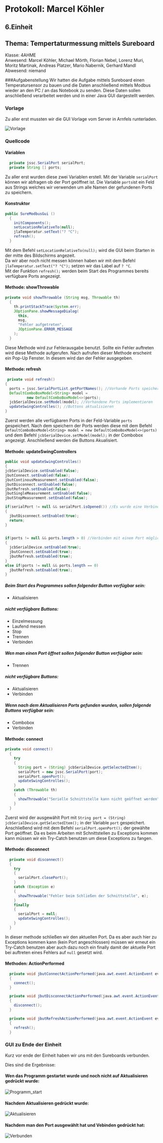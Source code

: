 # Protokoll: Marcel Köhler
## 6.Einheit
## Thema: Tempertaturmessung mittels Sureboard
Klasse: 4AHME  
Anwesend: Marcel Köhler, Michael Mörth, Florian Nebel, Lorenz Muri, Moritz Martinak, Andreas Platzer, Mario Nabernik,   Gerhard Mandl  
Abwesend: niemand  

###Aufgabenstellung
Wir hatten die Aufgabe mittels Sureboard einen Temperatursensor zu bauen und die Daten anschließend mittels Modbus wieder an den PC / an das Notebook zu senden.  Diese Daten sollen anschließend verarbeitet werden und in einer Java GUI dargestellt werden.

### Vorlage  
Zu aller erst mussten wir die GUI Vorlage vom Server in Arnfels runterladen.

![Vorlage](https://github.com/HTLMechatronics/m14-la1-sx/blob/koemam13/Protokolle/Bilder/GUI-Temperaturmessung.png)

### Quellcode

#### Variablen
```java
  private jssc.SerialPort serialPort;
  private String [] ports;
```

Zu aller erst wurden diese zwei Variablen erstell. Mit der Variable `serialPort` können wir abfragen ob der Port geöffnet ist.
Die Variable `ports`ist ein Feld aus Strings welches wir verwenden um alle Namen der gefundenen Ports zu speichern.


#### Konstruktor
```java
public SureModbusGui ()
  {
    initComponents();
    setLocationRelativeTo(null);
    jlaTemperatur.setText("? °C");
    refresh();
  }
```

Mit dem Befehl `setLocationRelativeTo(null);` wird die GUI beim Starten in der mitte des Bildschirms angezeit.  
Da wir aber noch nicht messen können haben wir mit dem Befehl `jlaTemperatur.setText("? °C");` setzen wir das Label auf `? °C`.  
Mit der Funktion `refresh();` werden beim Start des Programmes bereits verfügbare Ports angezeigt.  

#### Methode: showThrowable
```java
private void showThrowable (String msg, Throwable th)
  {
    th.printStackTrace(System.err);
    JOptionPane.showMessageDialog(
      this,
      msg,
      "Fehler aufgetreten", 
      JOptionPane.ERROR_MESSAGE
    );
  }
  ```
  Diese Methode wird zur Fehlerausgabe benutzt. Sollte ein Fehler auftreten wird diese Methode aufgerufen. Nach aufrufen dieser Methode erscheint ein Pop-Up Fenster. In diesem wird dan der Fehler ausgegeben.
  #### Methode: refresh
  ```java
   private void refresh()
  {
    ports = jssc.SerialPortList.getPortNames(); //Vorhande Ports speichern
    DefaultComboBoxModel<String> model = 
            new DefaultComboBoxModel<>(ports); 
    jcbSerialDevice.setModel(model); //Vorhandene Ports implementieren
    updateSwingControlles(); //Buttons aktualisieren
  }
  ```
  Zuerst werden alle verfügbaren Ports in der Feld-Variable `ports` gespeichert. Nach dem speichern der Ports werden diese mit dem Befehl 
  `DefaultComboBoxModel<String> model = new DefaultComboBoxModel<>(ports)` und dem Befehl `jcbSerialDevice.setModel(model);` in der Combobox angezeigt. Anschließend werden die Buttons Akualisiert. 
  
  #### Methode: updateSwingControllers
  ```java
  public void updateSwingControlles()
{
  jcbSerialDevice.setEnabled(false);
  jbutConnect.setEnabled(false);
  jbutContinousMeasurement.setEnabled(false);
  jbutDisconnect.setEnabled(false);
  jbutRefresh.setEnabled(false);
  jbutSingleMeasurement.setEnabled(false);
  jbutStopMeasurement.setEnabled(false);
  
  if(serialPort != null && serialPort.isOpened()) //Es wurde eine Verbindung mit einem Port erstellt -> Trennen möglich
  {
    jbutDisconnect.setEnabled(true);
    return;
  }
    
  
  if(ports != null && ports.length > 0) //Verbinden mit einem Port möglich
  {
    jcbSerialDevice.setEnabled(true);
    jbutConnect.setEnabled(true);
    jbutRefresh.setEnabled(true);
  }
  else if(ports != null && ports.length == 0)
    jbutRefresh.setEnabled(true);
}
```

##### Beim Start des Programmes sollen folgender Button verfügbar sein:
* Aktualisieren 

##### nicht verfügbare Buttons:
* Einzelmessung
* Laufend messen
* Stop
* Trennen
* Verbinden

##### Wen man einen Port öffnet sollen folgender Button verfügbar sein:
* Trennen

##### nicht verfügbare Buttons:
* Aktualisieren
* Verbinden

##### Wenn nach dem Aktualisieren Ports gefunden wurden, sollen folgende Buttons verfügbar sein:
* Combobox
* Verbinden

#### Methode: connect

```java
private void connect()
  {
    try
    {
      String port = (String) jcbSerialDevice.getSelectedItem();
      serialPort = new jssc.SerialPort(port);
      serialPort.openPort();
      updateSwingControlles();
    }
    catch (Throwable th)
    {
      showThrowable("Serielle Schnittstelle kann nicht geöffnet werden", th);
    }    
  }
```

Zuerst wird der ausgewählt Port mit `String port = (String) jcbSerialDevice.getSelectedItem();` in der Variable `port` gespeichert.
Anschließend wird mit dem Befehl `serialPort.openPort();` der gewählte Port geöffnet. Da es beim Arbeiten mit Schnittstellen zu Exceptions kommen kann müssen wir ein Try-Catch benutzen um diese Exceptions zu fangen.

#### Methode: disconnect

```java
  private void disconnect()
  {
    try
    {
      serialPort.closePort();
    }
    catch (Exception e)
    {
      showThrowable("Fehler beim Schließen der Schnittstelle", e);
    }
    finally
    {
      serialPort = null;
      updateSwingControlles();
    }
  }
```
In dieser methode schließen wir den aktuellen Port. Da es aber auch hier zu Exceptions kommen kann (kein Port angeschlossen) müssen wir erneut ein Try-Catch benutzen aber auch dazu noch ein finally damit der aktuelle Port bei auftreten eines Fehlers auf `null` gesetzt wird.

#### Methoden: ActionPerformed
```java
  private void jbutConnectActionPerformed(java.awt.event.ActionEvent evt)                                            
  {                                                
    connect();
  }                                           

  private void jbutDisconnectActionPerformed(java.awt.event.ActionEvent evt)                                               
  {                                                   
    disconnect();
  }                                              

  private void jbutRefreshActionPerformed(java.awt.event.ActionEvent evt)                                            
  {                                                
    refresh();
  }  
```

### GUI zu Ende der Einheit

Kurz vor ende der Einheit haben wir uns mit den Sureboards verbunden.  

Dies sind die Ergebnisse:

#### Wen das Programm gestartet wurde und noch nicht auf Aktualisieren gedrückt wurde:

![Programm_start](https://github.com/HTLMechatronics/m14-la1-sx/blob/koemam13/Protokolle/Bilder/Kein_Port_Gefunden.png)

#### Nachdem Aktualisieren gedrückt wurde:

![Aktualisieren](https://github.com/HTLMechatronics/m14-la1-sx/blob/koemam13/Protokolle/Bilder/Port_Gefunden.png)

#### Nachdem man den Port ausgewählt hat und Vebinden gedrückt hat:

![Verbunden](https://github.com/HTLMechatronics/m14-la1-sx/blob/koemam13/Protokolle/Bilder/Port_Verbunden.png)







